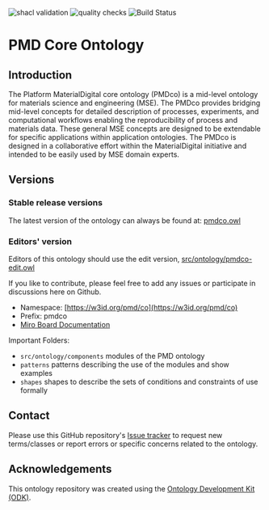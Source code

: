 
![shacl validation](https://github.com/materialdigital/core-ontology/actions/workflows/shacl.yaml/badge.svg?branch=develop-3.0.0)
![quality checks](https://github.com/materialdigital/core-ontology/actions/workflows/qc.yaml/badge.svg?branch=develop-3.0.0)
![Build Status](https://github.com/materialdigital/core-ontology/actions/workflows/qc.yml/badge.svg)



# PMD Core Ontology

## Introduction

The Platform MaterialDigital core ontology (PMDco) is a mid-level ontology for materials science and engineering (MSE). The PMDco provides bridging mid-level concepts for detailed description of processes, experiments, and computational workflows enabling the reproducibility of process and materials data. These general MSE concepts are designed to be extendable for specific applications within application ontologies. The PMDco is designed in a collaborative effort within the MaterialDigital initiative and intended to be easily used by MSE domain experts.

## Versions

### Stable release versions

The latest version of the ontology can always be found at: [pmdco.owl](pmdco.owl)

### Editors' version

Editors of this ontology should use the edit version, 
[src/ontology/pmdco-edit.owl](src/ontology/pmdco-edit.owl)

If you like to contribute, please feel free to add any issues or participate in discussions here on Github.

- Namespace: [https://w3id.org/pmd/co](https://w3id.org/pmd/co)
- Prefix: pmdco
- [Miro Board Documentation](https://miro.com/app/board/uXjVNOTPrFo=/)

Important Folders: 

 - ```src/ontology/components```    modules of the PMD ontology
 - ```patterns```    patterns describing the use of the modules and show examples
 - ```shapes```    shapes to describe the sets of conditions and constraints of use formally


## Contact

Please use this GitHub repository's [Issue tracker](https://github.com/materialdigital/core-ontology/issues) to request new terms/classes or report errors or specific concerns related to the ontology.

## Acknowledgements

This ontology repository was created using the [Ontology Development Kit (ODK)](https://github.com/INCATools/ontology-development-kit).
